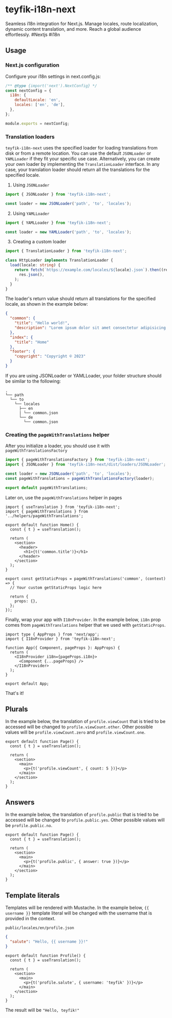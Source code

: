 # teyfik-i18n-next

Seamless i18n integration for Next.js. Manage locales, route localization,
dynamic content translation, and more. Reach a global audience effortlessly.
#Nextjs #i18n

## Usage

### Next.js configuration

Configure your i18n settings in next.config.js:

```js
/** @type {import('next').NextConfig} */
const nextConfig = {
  i18n: {
    defaultLocale: 'en',
    locales: ['en', 'de'],
  },
};

module.exports = nextConfig;
```

### Translation loaders

`teyfik-i18n-next` uses the specified loader for loading translations from disk
or from a remote location. You can use the default `JSONLoader` or `YAMLLoader`
if they fit your specific use case. Alternatively, you can create your own
loader by implementing the `TranslationLoader` interface. In any case, your
translation loader should return all the translations for the specified locale.

1. Using `JSONLoader`

```ts
import { JSONLoader } from 'teyfik-i18n-next';

const loader = new JSONLoader('path', 'to', 'locales');
```

2. Using `YAMLLoader`

```ts
import { YAMLLoader } from 'teyfik-i18n-next';

const loader = new YAMLLoader('path', 'to', 'locales');
```

3. Creating a custom loader

```ts
import { TranslationLoader } from 'teyfik-i18n-next';

class HttpLoader implements TranslationLoader {
  load(locale: string) {
    return fetch(`https://example.com/locales/${locale}.json`).then((res) =>
      res.json(),
    );
  }
}
```

The loader's return value should return all translations for the specified
locale, as shown in the example below:

```json
{
  "common": {
    "title": "Hello world!",
    "description": "Lorem ipsum dolor sit amet consectetur adipisicing elit..."
  },
  "index": {
    "title": "Home"
  },
  "footer": {
    "copyright": "Copyright © 2023"
  }
}
```

If you are using JSONLoader or YAMLLoader, your folder structure should be
similar to the following:

```
.
└── path
  └── to
    └── locales
      ├── en
      | └── common.json
      └── de
        └── common.json
```

### Creating the `pageWithTranslations` helper

After you initialize a loader, you should use it with
`pageWithTranslationsFactory`

```ts
import { pageWithTranslationsFactory } from 'teyfik-i18n-next';
import { JSONLoader } from 'teyfik-i18n-next/dist/loaders/JSONLoader';

const loader = new JSONLoader('path', 'to', 'locales');
const pageWithTranslations = pageWithTranslationsFactory(loader);

export default pageWithTranslations;
```

Later on, use the `pageWithTranslations` helper in pages

```tsx
import { useTranslation } from 'teyfik-i18n-next';
import { pageWithTranslations } from '../helpers/pageWithTranslations';

export default function Home() {
  const { t } = useTranslation();

  return (
    <section>
      <header>
        <h1>{t('common.title')}</h1>
      </header>
    </section>
  );
}

export const getStaticProps = pageWithTranslations('common', (context) => {
  // Your custom getStaticProps logic here

  return {
    props: {},
  };
});
```

Finally, wrap your app with `I18nProvider`. In the example below, `i18n` prop
comes from `pageWithTranslations` helper that we used with `getStaticProps`.

```tsx
import type { AppProps } from 'next/app';
import { I18nProvider } from 'teyfik-i18n-next';

function App({ Component, pageProps }: AppProps) {
  return (
    <I18nProvider i18n={pageProps.i18n}>
      <Component {...pageProps} />
    </I18nProvider>
  );
}

export default App;
```

That's it!

## Plurals

In the example below, the translation of `profile.viewCount` that is tried to be
accessed will be changed to `profile.viewCount.other`. Other possible values
will be `profile.viewCount.zero` and `profile.viewCount.one`.

```tsx
export default function Page() {
  const { t } = useTranslation();

  return (
    <section>
      <main>
        <p>{t('profile.viewCount', { count: 5 })}</p>
      </main>
    </section>
  );
}
```

## Answers

In the example below, the translation of `profile.public` that is tried to be
accessed will be changed to `profile.public.yes`. Other possible values will be
`profile.public.no`.

```tsx
export default function Page() {
  const { t } = useTranslation();

  return (
    <section>
      <main>
        <p>{t('profile.public', { answer: true })}</p>
      </main>
    </section>
  );
}
```

## Template literals

Templates will be rendered with Mustache. In the example below, `{{ username }}`
template literal will be changed with the username that is provided in the
context.

`public/locales/en/profile.json`

```json
{
  "salute": "Hello, {{ username }}!"
}
```

```tsx
export default function Profile() {
  const { t } = useTranslation();

  return (
    <section>
      <main>
        <p>{t('profile.salute', { username: 'teyfik' })}</p>
      </main>
    </section>
  );
}
```

The result will be `"Hello, teyfik!"`
